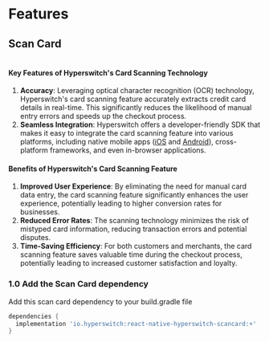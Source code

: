 # Features

## Scan Card

<figure><img src="../../../../.gitbook/assets/Frame 48095844.png" alt=""><figcaption></figcaption></figure>

#### Key Features of Hyperswitch's Card Scanning Technology

1. **Accuracy**: Leveraging optical character recognition (OCR) technology, Hyperswitch's card scanning feature accurately extracts credit card details in real-time. This significantly reduces the likelihood of manual entry errors and speeds up the checkout process.
2. **Seamless Integration**: Hyperswitch offers a developer-friendly SDK that makes it easy to integrate the card scanning feature into various platforms, including native mobile apps ([iOS](https://docs.hyperswitch.io/hyperswitch-cloud/integration-guide/ios/features) and [Android](https://docs.hyperswitch.io/hyperswitch-cloud/integration-guide/android/features)), cross-platform frameworks, and even in-browser applications.&#x20;

#### Benefits of Hyperswitch's Card Scanning Feature

1. **Improved User Experience**: By eliminating the need for manual card data entry, the card scanning feature significantly enhances the user experience, potentially leading to higher conversion rates for businesses.
2. **Reduced Error Rates**: The scanning technology minimizes the risk of mistyped card information, reducing transaction errors and potential disputes.&#x20;
3. **Time-Saving Efficiency**: For both customers and merchants, the card scanning feature saves valuable time during the checkout process, potentially leading to increased customer satisfaction and loyalty.

### 1.0 Add the Scan Card dependency

Add this scan card dependency to your build.gradle file

```gradle
dependencies {
  implementation 'io.hyperswitch:react-native-hyperswitch-scancard:+'
}
```

